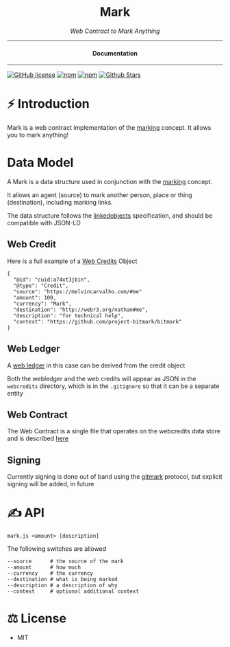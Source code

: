 <div align="center">
  <h1>Mark</h1>
</div>

<div align="center">  
<i>Web Contract to Mark Anything</i>
</div>

---

<div align="center">
<h4>Documentation</h4>
</div>
  
---
  
[![GitHub license](https://img.shields.io/badge/license-MIT-blue.svg)](https://github.com/webcontracts/mark/blob/gh-pages/LICENSE)
[![npm](https://img.shields.io/npm/v/webcontract-mark)](https://npmjs.com/package/webcontract-mark)
[![npm](https://img.shields.io/npm/dw/webcontract-mark.svg)](https://npmjs.com/package/webcontract-mark)
[![Github Stars](https://img.shields.io/github/stars/webcontracts/mark.svg)](https://github.com/webcontracts/mark/)
  
# ⚡️ Introduction

Mark is a web contract implementation of the [marking](https://github.com/project-bitmark/marking/wiki#marking) concept.  It allows you to mark anything!

# Data Model

A Mark is a data structure used in conjunction with the [marking](https://github.com/project-bitmark/marking/wiki#marking) concept.

It allows an agent (source) to mark another person, place or thing (destination), including marking links.

The data structure follows the [linkedobjects](https://linkedobjects.org/) specification, and should be compatible with JSON-LD

## Web Credit

Here is a full example of a [Web Credits](https://webcredits.org/) Object

```
{
  "@id": "cuid:a74xt3jbin",
  "@type": "Credit",
  "source": "https://melvincarvalho.com/#me"
  "amount": 100,
  "currency": "Mark",
  "destination": "http://webr3.org/nathan#me",
  "description": "for technical help",
  "context": "https://github.com/project-bitmark/bitmark"
}
```

## Web Ledger

A [web ledger](https://webledgers.org/) in this case can be derived from the credit object

Both the webledger and the web credits will appear as JSON in the `webcredits` directory, which is in the `.gitignore` so that it can be a separate entity

## Web Contract

The Web Contract is a single file that operates on the webcredits data store and is described [here](https://github.com/webcontracts/mark/blob/gh-pages/mark.js)

## Signing

Currently signing is done out of band using the [gitmark](https://git-mark.com/) protocol, but explicit signing will be added, in future

# ✍️ API

```
mark.js <amount> [description]
```

The following switches are allowed
```
--source      # the source of the mark
--amount      # how much
--currency    # the currency
--destination # what is being marked
--description # a description of why
--context     # optional additional context 
```

# ⚖️ License

- MIT
